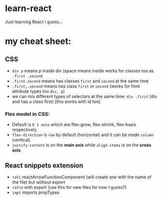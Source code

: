 # learn-react
Just learning React I guess...

# my cheat sheet:

## CSS
* `div p` means p inside div (space means inside works for classes too as `.first .second`
* `.first.second` means has classes `first` and `second` at the same time
* `.first,.second` means has class `first` or `second` (works for html attribute types too `div, p`)
* we can mix different types of selectors at the same time: `div .first` (div and has a class first) [this works with id too]

### Flex model in CSS:
* Default is `0 1 auto` which are flex-grow, flex-shrink, flex-basis respectively.
* `flex-direction` is `row` by default (horizontal) and it can be made `column` (vertical).
* `justify-content` is on the **main axis** while `align-items` is on the **cross axis**



## React snippets extension

* `rafc` reactArrowFunctionComponent (will create one with the name of the file) but without export
* `rafce` with export (use this for new files for now I guess?)
* `impt` imports propTypes

